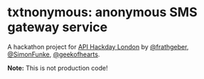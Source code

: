 # txtnonymous: anonymous SMS gateway service

A hackathon project for [API Hackday London] by [@frathgeber], [@SimonFunke], [@geekofhearts].

**Note:** This is not production code!

[API Hackday London]: http://apihackdaylondon.eventbrite.com
[@frathgeber]: https://twitter.com/frathgeber
[@SimonFunke]: https://twitter.com/SimonFunke
[@geekofhearts]: https://twitter.com/geekofhearts